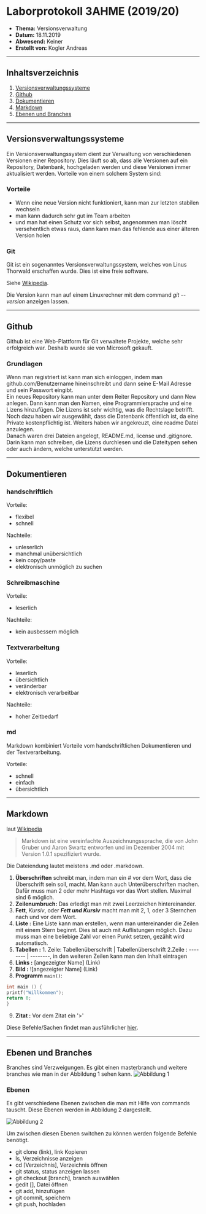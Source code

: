 # Laborprotokoll  3AHME (2019/20)

* **Thema:** Versionsverwaltung
* **Datum:** 18.11.2019
* **Abwesend:** Keiner
* **Erstellt von:** Kogler Andreas

----------------------------------------------------------------------------------------------

## Inhaltsverzeichnis

1. [Versionsverwaltungssysteme](#versionsverwaltungssysteme)
2. [Github](#github)
3. [Dokumentieren](#dokumentieren)
4. [Markdown](#markdown)
5. [Ebenen und Branches](#ebenen-und-branches)
----------------------------------------------------------------------------------------------

## Versionsverwaltungssysteme

Ein Versionsverwaltungssystem dient zur Verwaltung von verschiedenen Versionen einer Repository. Dies läuft so ab, dass alle Versionen auf ein Repository, Datenbank, hochgeladen werden und diese Versionen immer aktualisiert werden.
Vorteile von einem solchem System sind:

### Vorteile
* Wenn eine neue Version nicht funktioniert, kann man zur letzten stabilen wechseln
* man kann dadurch sehr gut im Team arbeiten
* und man hat einen Schutz vor sich selbst, angenommen man löscht versehentlich etwas raus, dann kann man das fehlende aus einer älteren Version holen

### Git
Git ist ein sogenanntes Versionsverwaltungssystem, welches von Linus Thorwald erschaffen wurde. Dies ist eine freie software.

Siehe [Wikipedia](https://de.wikipedia.org/wiki/Git).

Die Version kann man auf einem Linuxrechner mit dem command *git --version* anzeigen lassen.

----------------------------------------------------------------------------------------------

## Github 
Github ist eine Web-Plattform für Git verwaltete Projekte, welche sehr erfolgreich war. Deshalb wurde sie von Microsoft gekauft.

### Grundlagen
Wenn man registriert ist kann man sich einloggen, indem man github.com/Benutzername hineinschreibt und dann seine E-Mail Adresse und sein Passwort eingibt.  
Ein neues Repository kann man unter dem Reiter Repository und dann New anlegen. Dann kann man den Namen, eine Programmiersprache und eine Lizens hinzufügen. Die Lizens ist sehr wichtig, was die Rechtslage betrifft. Noch dazu haben wir ausgewählt, dass die Datenbank öffentlich ist, da eine Private kostenpflichtig ist. Weiters haben wir angekreuzt, eine readme Datei anzulegen.  
Danach waren drei Dateien angelegt, README.md, license und .gitignore. Darin kann man schreiben, die Lizens durchlesen und die Dateitypen sehen oder auch ändern, welche unterstützt werden.

----------------------------------------------------------------------------------------------
  
  ## Dokumentieren
  ### handschriftlich 
  Vorteile:
 * flexibel
 * schnell
 
 Nachteile:
 * unleserlich
 * manchmal unübersichtlich
 * kein copy/paste
 * elektronisch unmöglich zu suchen
 
 ### Schreibmaschine
 Vorteile:
 * leserlich
 
 Nachteile:
 * kein ausbessern möglich
 
 ### Textverarbeitung
 Vorteile: 
 * leserlich
 * übersichtlich
 * veränderbar
 * elektronisch verarbeitbar
 
 Nachteile:
 * hoher Zeitbedarf
 
 ### md
 Markdown kombiniert Vorteile vom handschriftlichen Dokumentieren und der Textverarbeitung.
 
 Vorteile:
 * schnell
 * einfach
 * übersichtlich
 
 ----------------------------------------------------------------------------------------------
 
 ## Markdown
laut [Wikipedia](https://de.wikipedia.org/wiki/Markdown)
>Markdown ist eine vereinfachte Auszeichnungssprache, die von John Gruber und Aaron Swartz entworfen und im Dezember 2004 mit Version 1.0.1 spezifiziert wurde.

Die Dateiendung lautet meistens .md oder .markdown.
 
 1. **Überschriften** schreibt man, indem man ein # vor dem Wort, dass die Überschrift sein soll, macht. Man kann auch Unterüberschriften machen. Dafür muss man 2 oder mehr Hashtags vor das Wort stellen. Maximal sind 6 möglich.
 1. **Zeilenumbruch:** Das erledigt man mit zwei Leerzeichen hintereinander.
 1. **Fett**, *Kursiv*, oder ***Fett und Kursiv*** macht man mit 2, 1, oder 3 Sternchen nach und vor dem Wort.
 1. **Liste :** Eine Liste kann man erstellen, wenn man untereinander die Zeilen mit einem Stern beginnt. Dies ist auch mit Auflistungen möglich. Dazu muss man eine beliebige Zahl vor einen Punkt setzen, gezählt wird automatisch.
 1. **Tabellen :** 1. Zeile: Tabellenüberschrift | Tabellenüberschrift 2.Zeile : -------- | --------, in den weiteren Zeilen kann man den Inhalt eintragen
 1. **Links :** [angezeigter Name] (Link)
 1. **Bild :** ![angezeigter Name] (Link)
 1. **Programm** `main()`:

  ```C
  int main () {
  printf("Willkommen");
  return 0;
  }
   ```
 9. **Zitat :** Vor dem Zitat ein '>'  
 
Diese Befehle/Sachen findet man ausführlicher [hier](https://github.com/mastering-markdown).

----------------------------------------------------------------------------------------------

## Ebenen und Branches
Branches sind Verzweigungen. Es gibt einen masterbranch und weitere branches wie man in der Abbildung 1 sehen kann.
![Abbildung 1](https://camo.githubusercontent.com/fe7346b2099985eecb0aa828d84a84432187fbec/68747470733a2f2f6172636377696b692e7577796f2e6564752f696d616765732f312f31392f4769744875625f466c6f775f73746570732e706e67)

### Ebenen
Es gibt verschiedene Ebenen zwischen die man mit Hilfe von commands tauscht. Diese Ebenen werden in Abbildung 2 dargestellt.

![Abbildung 2](https://camo.githubusercontent.com/5a4967992d07a6f0f97422e6de4296edcbbe6050/68747470733a2f2f72656164736168696c2e66696c65732e776f726470726573732e636f6d2f323031362f30392f6769745f63686561745f73686565742e706e673f773d36333667)

Um zwischen diesen Ebenen switchen zu können werden folgende Befehle benötigt.
* git clone (link), link Kopieren
* ls, Verzeichnisse anzeigen
* cd [Verzeichnis], Verzeichnis öffnen
* git status, status anzeigen lassen
* git checkout [branch], branch auswählen
* gedit [], Datei öffnen
* git add, hinzufügen
* git commit, speichern
* git push, hochladen
